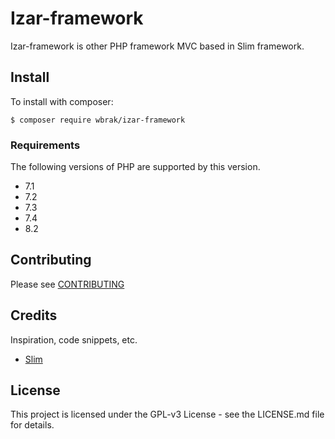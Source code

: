 # Izar-framework
Izar-framework is other PHP framework MVC based in Slim framework.
## Install
To install with composer:  

`$ composer require wbrak/izar-framework`
### Requirements
The following versions of PHP are supported by this version.
- 7.1
- 7.2
- 7.3
- 7.4
- 8.2
## Contributing
Please see [CONTRIBUTING](https://github/wbrak/izar-framework/contributing.md)
## Credits
Inspiration, code snippets, etc.
* [Slim](https://github.com/slimphp/Slim) 
## License
This project is licensed under the GPL-v3 License - see the LICENSE.md file for details.